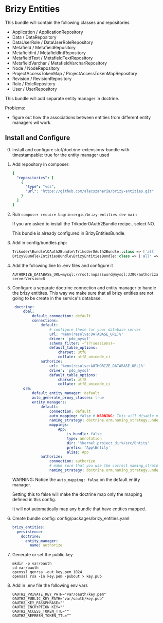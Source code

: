 # Brizy Entities

This bundle will contain the following classes and repositories

* Application / ApplicationRepository
* Data / DataRepository
* DataUserRole / DataUserRoleRepository
* Metafield / MetafieldRepository
* MetafieldInt / MetafieldIntRepository
* MetafieldText / MetafieldTextRepository
* MetafieldVarchar / MetafieldVarcharRepository
* Node / NodeRepository
* ProjectAccessTokenMap / ProjectAccessTokenMapRepository
* Revision / RevisionRepository
* Role / RoleRepository
* User / UserRepository

This bundle will add separate entity manager in doctrine.

Problems:

- figure out how the associations between entities from different entity managers wil work.

## Install and Configure

0. Install and configure stof/doctrine-extensions-bundle with timestampable: true for the entity manager used

1. Add repository in composer:

    ```yaml
    {
      "repositories": [
        {
          "type": "vcs",
          "url": "https://github.com/alecszaharia/brizy-entities.git"
        }
      ]
    }
    ```
2. Run `composer require bagrinsergiu/brizy-entities dev-main`
   
   If you are asked to install the TrikoderOAuth2Bundle recipe.. select NO.
   
   This bundle is already configured in BrizyEntitiesBundle.
   

3. Add in config/bundles.php: 
   ```php
   Trikoder\Bundle\OAuth2Bundle\TrikoderOAuth2Bundle::class => ['all' => true],
   Brizy\Bundle\EntitiesBundle\BrizyEntitiesBundle::class => ['all' => true]
   ```
4. Add the following line to .env files and configure it
   ```dotenv
   AUTHORIZE_DATABASE_URL=mysql://root:nopassword@mysql:3306/authorization_db?serverVersion=8
   ```

6. Configure a separate doctrine connection and entity manager to handle the brizy entitites.
   This way we make sure that all brizy entities are not going to be create in the service's database.
   ```yaml
    doctrine:
        dbal:
            default_connection: default
            connections:
                default:
                    # configure these for your database server
                    url: '%env(resolve:DATABASE_URL)%'
                    driver: 'pdo_mysql'
                    schema_filter: ~^(?!sessions)~
                    default_table_options:
                        charset: utf8
                        collate: utf8_unicode_ci
                authorize:
                    url: '%env(resolve:AUTHORIZE_DATABASE_URL)%'
                    driver: 'pdo_mysql'
                    default_table_options:
                        charset: utf8
                        collate: utf8_unicode_ci
        orm:
            default_entity_manager: default
            auto_generate_proxy_classes: true
            entity_managers:
                default:
                    connection: default
                    auto_mapping: false # WARNING: This will disable mapping
                    naming_strategy: doctrine.orm.naming_strategy.underscore_number_aware
                    mappings:
                        App:
                            is_bundle: false
                            type: annotation
                            dir: '%kernel.project_dir%/src/Entity'
                            prefix: 'App\Entity'
                            alias: App
                authorize:
                    connection: authorize
                    # make sure that you use the correct naming_strategy as the one used on the AUTHORIZE_DATABASE
                    naming_strategy: doctrine.orm.naming_strategy.underscore_number_aware
   ```

   WARNING: Notice the `auto_mapping: false` on the default entity manager.

   Setting this to false will make the doctrine map only the mapping defined in this config.

   It will not automatically map any bundle that have entities mapped.

7. Create bundle config: config/packages/brizy_entities.yaml
    ```yaml
    brizy_entities:
      persistence:
        doctrine:
          entity_manager:
            name: authorize
    ```
8. Generate or set the public key
   ```shell
   mkdir -p var/oauth
   cd var/oauth
   openssl genrsa -out key.pem 1024
   openssl rsa -in key.pem -pubout > key.pub
   ```
9. Add in .env file the following env vars 
    ```dotenv
    OAUTH2_PRIVATE_KEY_PATH="var/oauth/key.pem"
    OAUTH2_PUBLIC_KEY_PATH="var/oauth/key.pub"
    OAUTH2_KEY_PASSPHRASE=""
    OAUTH2_ENCRYPTION_KEY=""
    OAUTH2_ACCESS_TOKEN_TTL=""
    OAUTH2_REFRESH_TOKEN_TTL=""
    ```

